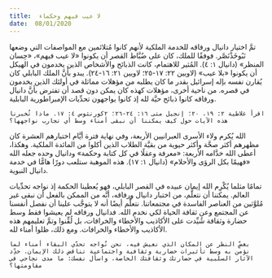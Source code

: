 ```yaml
---
title:  لا عيب فيهم وحكماء
date:  08/01/2020
---
```


تمَّ اختيار دانيال ورفاقه للخدمة الملكية لأنهم كانوا مُتلائمين مع المواصفات التي وضعها نَبُوخَذْنَصَّر. فوفقًا للملك، كان على ضُبَّاط القصر أن يكونوا «لا عيب فيهم»، «حِسان المنظر» (دانيال ١: ٤). المُثير للاهتمام، كانت الذبائح والأشخاص الذين يخدمون في الهيكل أن يكونوا «بلا عيب» (لاويين ٢٢: ١٧-٢٥؛ لاويين ٢١: ١٦-٢٤). يبدو بأنَّ الملك البابلي كان يُقارن نفسه بإله إسرائيل بقدر ما كان يطلبه من مؤهلات مماثلة في أولئك الذين يخدمون في قصره. من ناحية أخرى، مؤهلات كهذه كان يمكن دون قصد أن تفترض بأنَّ دانيال ورفاقه كانوا ذبائح حيَّة لله إذ كانوا يواجهون تحدِّيات الإمبراطورية البابلية.

`اقرأ غلاطية ٢: ١٩، ٢٠؛ إنجيل متى ١٦: ٢٤-٢٦؛ ٢كورنثوس ٤: ١٧. ماذا تُخبرنا هذه الآيات حول كيف يمكننا أن نبقى أمناء وسط أي تجارب نواجهها؟`

الله يُكرم ولاء الأسرى العبرانيين الأربعة، وفي نهاية فترة أيَّام اختبارهم العشرة كان مظهرهم أكثر صحَّة وأكثر حيوية من بقيَّة الطلاب الذين أكلوا من المائدة الملكية. وهكذا، أعطى الله خدَّامه الأربعة: «معرفة وعقلًا في كل كتابة وحكمة» ودانيال وحده جعله الله «فهيمًا بكل الرؤى والأحلام» (دانيال ١: ١٧). هذه الموهبة ستلعب دورًا هامًّا في خدمة دانيال النبوية.

تمامًا مثلما يُكْرِم الله إيمان عبيده في القصر البابلي، فهو يُعطينا الحكمة إذ نواجه تحدِّيات العالم. يمكننا أن نتعلَّم، من اختبار دانيال ورفاقه، أنَّه من الممكن بالفعل أن نبقى غير مُلوَّثين من العناصر الفاسدة في مجتمعاتنا. نتعلَّم أيضًا أنه لا يتوجَّب علينا أن نفصل أنفسنا عن المجتمع وعن ثقافة الحياة لكي نخدم الله. فدانيال ورفاقه لم يعيشوا فقط وسط حضارة وثقافة شُيِّدت على الأكاذيب والأخطاء والخرافات، بل لُقِّنوا وتمَّ تعليمهم هذه الأكاذيب والأخطاء والخرافات. ومع ذلك، ظلوا أمناء لله.

`بغضِّ النظر عن المكان الذي نعيش فيه، نحن نُواجه تحدّي البقاء أمناء لما نؤمن به وسط تأثيرات حضارية وثقافية واجتماعية تناقض ذلك الإيمان. حدِّد الآثار السلبية في حضارتك وثقافتك الخاصة، واسأل نفسك: ما مدى نجاحي في مقاومتها؟`